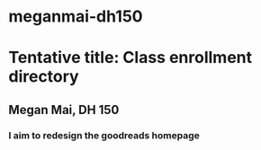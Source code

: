 # meganmai-dh150
# Tentative title: Class enrollment directory
## Megan Mai, DH 150 
### I aim to redesign the goodreads homepage 
